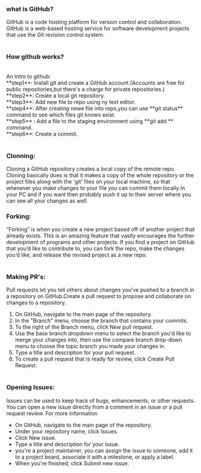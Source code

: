  ### what is GitHub? <br>
GitHub is a code hosting platform for version control and collaboration.
GitHub is a web-based hosting service for software development projects that use the Git revision control system.<br>
<br>
 ### How github works?
<br>
An Intro to github: <br>
**step1**: Install git and create a GitHub account.(Accounts are free for public repositories,but there's a charge for private repositories.)
<br>
**step2**: Create a local git repository.<br>
**step3**: Add new file to repo using ny text editor.<br>
**step4**: After creating newe file into repo,you can use **git status** command to see which files git knows exist.<br>
**step5** : Add a file to the staging environment using **git add ** command.
<br>
**step6**:
Create a commit.
<br><br>

### Clonning:
Cloning a GitHub repository creates a local copy of the remote repo. Cloning basically does is that it makes a copy of the whole repository or the project files along with the 'git' files on your local machine, so that whenever you make changes to your file you can commit them locally in your PC and if you want then probably push it up to their server where you can see all your changes as well.


### Forking: 
“Forking” is when you create a new project based off of another project that already exists. This is an amazing feature that vastly encourages the further development of programs and other projects. If you find a project on GitHub that you’d like to contribute to, you can fork the repo, make the changes you’d like, and release the revised project as a new repo.
<br><br>
### Making PR's: 
Pull requests let you tell others about changes you've pushed to a branch in a repository on GitHub.Create a pull request to propose and collaborate on changes to a repository. <br>
1. On GitHub, navigate to the main page of the repository.
1. In the "Branch" menu, choose the branch that contains your commits.
1. To the right of the Branch menu, click New pull request.
1. Use the base branch dropdown menu to select the branch you'd like to merge your changes into, then use the compare branch drop-down menu to choose the topic branch you made your changes in.
1. Type a title and description for your pull request.
1. To create a pull request that is ready for review, click Create Pull Request.<br><br>
### Opening Issues:
Issues can be used to keep track of bugs, enhancements, or other requests.
You can open a new issue directly from a comment in an issue or a pull request review. For more information
<br>
* On GitHub, navigate to the main page of the repository.
* Under your repository name, click  Issues.
* Click New issue.
* Type a title and description for your issue.
* you're a project maintainer, you can assign the issue to someone, add it to a project board, associate it with a milestone, or apply a label.
* When you're finished, click Submit new issue.

